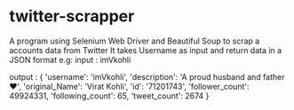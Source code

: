 # twitter-scrapper
A program using Selenium Web Driver and Beautiful Soup to scrap a accounts data from Twitter It takes Username as input and return data in a JSON format e.g: input : imVkohli

output : { 'username': 'imVkohli', 'description': 'A proud husband and father ❤️', 'original_Name': 'Virat Kohli', 'id': '71201743', 'follower_count': 49924331, 'following_count': 65, 'tweet_count': 2674 }
